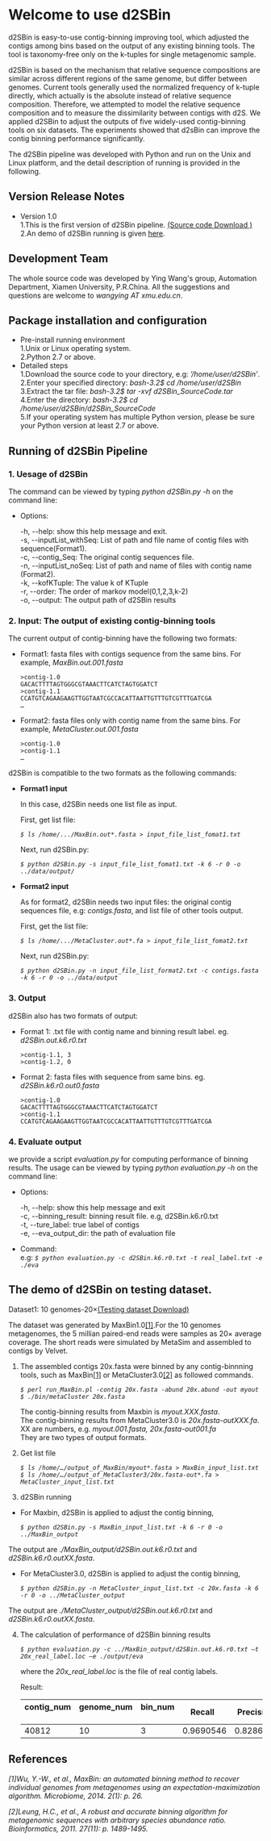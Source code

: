 # Welcome to use d2SBin
  d2SBin is easy-to-use contig-binning improving tool, which adjusted the contigs among bins based on the output of any existing binning tools. The tool is taxonomy-free only on the k-tuples for single metagenomic sample.

d2SBin is based on the mechanism that relative sequence compositions are similar across different regions of the same genome, but differ between genomes. Current tools generally used the normalized frequency of k-tuple directly, which actually is the absolute instead of relative sequence composition. Therefore, we attempted to model the relative sequence composition and to measure the dissimilarity between contigs with d2S. We applied d2SBin to adjust the outputs of five widely-used contig-binning tools on six datasets. The experiments showed that d2sBin can improve the contig binning performance significantly. 

The d2SBin pipeline was developed with Python and run on the Unix and Linux platform, and the detail description of running is provided in the following. 

## Version Release Notes

- Version 1.0  
	1.This is the first version of d2SBin pipeline. [(Source code Download )](https://raw.githubusercontent.com/kunWangkun/d2SBin/master/d2SBin_SourceCode.rar)  
	2.An demo of d2SBin running is given [here](https://github.com/kunWangkun/d2SBin/blob/master/README.md#the-demo-of-d2sbin-on-testing-dataset).  
## Development Team
The whole source code was developed by Ying Wang's group, Automation Department, Xiamen University, P.R.China. All the suggestions and questions are welcome to *wangying AT xmu.edu.cn*.
 
## Package installation and configuration
- Pre-install running environment   
	1.Unix or Linux operating system.  
 	2.Python 2.7 or above.  
- Detailed steps  
        1.Download the source code to your directory, e.g: *’/home/user/d2SBin’*.  
 	2.Enter your specified directory: *bash-3.2$ cd /home/user/d2SBin*  
 	3.Extract the tar file:  *bash-3.2$ tar -xvf d2SBin_SourceCode.tar*  
 	4.Enter the directory:  *bash-3.2$ cd /home/user/d2SBin/d2SBin_SourceCode*  
 	5.If your operating system has multiple Python version, please be sure your Python version at least 2.7 or above.  

## Running of d2SBin Pipeline  

### 1. Uesage of d2SBin  
  
   The command can be viewed by typing *python d2SBin.py -h* on the command line:

- Options:

	-h, --help: show this help message and exit.  
	-s, --inputList_withSeq: List of path and file name of contig files with sequence(Format1).  
	-c, --contig_Seq: The original contig sequences file.  
	-n, --inputList_noSeq: List of path and name of files with contig name (Format2).  
	-k, --kofKTuple: The value k of KTuple  
	-r, --order: The order of markov model(0,1,2,3,k-2)  
	-o,  --output: The output path of d2SBin results  

### 2. Input: The output of existing contig-binning tools
The current output of contig-binning have the following two formats:
- Format1: fasta files with contigs sequence from the same bins. For example, *MaxBin.out.001.fasta*

	`>contig-1.0`  
	`GACACTTTTAGTGGGCGTAAACTTCATCTAGTGGATCT`  
	`>contig-1.1`  
	`CCATGTCAGAAGAAGTTGGTAATCGCCACATTAATTGTTTGTCGTTTGATCGA`  
	`…`  
- Format2: fasta files only with contig name from the same bins. For example, *MetaCluster.out.001.fasta*  

	`>contig-1.0`  
	`>contig-1.1`  
	`…`  
	
d2SBin is compatible to the two formats as the following commands:

- **Format1 input**

  In this case, d2SBin needs one list file as input.  
  
  First, get list file:   
  
	 *`$ ls /home/.../MaxBin.out*.fasta > input_file_list_fomat1.txt`*   
	
  Next, run d2SBin.py:   
  
	 *`$ python d2SBin.py -s input_file_list_fomat1.txt -k 6 -r 0 -o ../data/output/`*  
	
- **Format2 input**

	As for format2, d2SBin needs two input files: the original contig sequences file, e.g: *contigs.fasta*, and list file of other tools output.   
  
	First, get the list file:  	
  
	 *`$ ls /home/.../MetaCluster.out*.fa > input_file_list_fomat2.txt`*     
	
 	Next, run d2SBin.py:  
  
	 *`$ python d2SBin.py -n input_file_list_format2.txt -c contigs.fasta -k 6 -r 0 -o ../data/output`*     

### 3. Output 
d2SBin also has two formats of output:  
- Format 1: .txt file with contig name and binning result label. eg. *d2SBin.out.k6.r0.txt*  

	`>contig-1.1, 3`  
	`>contig-1.2, 0`  
	
- Format 2: fasta files with sequence from same bins. eg. *d2SBin.k6.r0.out0.fasta*  

	`>contig-1.0`  
	`GACACTTTTAGTGGGCGTAAACTTCATCTAGTGGATCT`  
	`>contig-1.1`  
	`CCATGTCAGAAGAAGTTGGTAATCGCCACATTAATTGTTTGTCGTTTGATCGA`   

### 4. Evaluate output   
we provide a script *evaluation.py* for computing performance of binning results. The usage can be viewed by typing *python evaluation.py -h* on the command line:
- Options:  

 	-h, --help: show this help message and exit  
  	-c, --binning_result: binning result file. e.g, d2SBin.k6.r0.txt  
 	-t, --ture_label: true label of contigs  
  	-e, --eva_output_dir: the path of evaluation file  
- Command:  
     e.g:  *`$ python evaluation.py -c d2SBin.k6.r0.txt -t real_label.txt -e ./eva`*   


## The demo of d2SBin on testing dataset. 

Dataset1: 10 genomes-20×[(Testing dataset Download)](https://raw.githubusercontent.com/kunWangkun/d2SBin/master/testing_data.rar)  

The dataset was generated by MaxBin1.0[[1]](http://downloads.jbei.org/data/microbial_communities/MaxBin/MaxBin.html).For the 10 genomes metagenomes, the 5 millian paired-end reads were samples as 20× average coverage. The short reads were simulated by MetaSim and assembled to contigs by Velvet. 

1. The assembled contigs 20x.fasta were binned by any contig-binnning tools, such as MaxBin[[1]](http://downloads.jbei.org/data/microbial_communities/MaxBin/MaxBin.html) or MetaCluster3.0[[2]](http://i.cs.hku.hk/~alse/MetaCluster/download.html) as followed commands.  

	*`$ perl run_MaxBin.pl -contig 20x.fasta -abund 20x.abund -out myout`*    
	*`$ ./bin/metaCluster 20x.fasta`*  

	The contig-binning results from Maxbin is *myout.XXX.fasta*.     
	The contig-binning results from MetaCluster3.0 is *20x.fasta-outXXX.fa*.  
	XX are numbers, e.g. *myout.001.fasta, 20x.fasta-out001.fa*  
	They are two types of output formats.  

2. Get list file  

	*`$ ls /home/…/output_of_MaxBin/myout*.fasta > MaxBin_input_list.txt`*  
	*`$ ls /home/…/output_of_MetaCluster3/20x.fasta-out*.fa > MetaCluster_input_list.txt`*

3. d2SBin running  
- For Maxbin, d2SBin is applied to adjust the contig binning,  

	*`$ python d2SBin.py -s MaxBin_input_list.txt -k 6 -r 0 -o ../MaxBin_output`*
	
 The output are *./MaxBin_output/d2SBin.out.k6.r0.txt* and *d2SBin.k6.r0.outXX.fasta*.  

- For MetaCluster3.0, d2SBin is applied to adjust the contig binning,  

	*`$ python d2SBin.py -n MetaCluster_input_list.txt -c 20x.fasta -k 6 -r 0 -o ../MetaCluster_output`*  
	
 The output are *./MetaCluster_output/d2SBin.out.k6.r0.txt* and *d2SBin.k6.r0.outXX.fasta*.

4. The calculation of performance of d2SBin binning results  

	*`$ python evaluation.py -c ../MaxBin_output/d2SBin.out.k6.r0.txt –t 20x_real_label.loc –e ./output/eva`* 
	
	where the *20x_real_label.loc* is the file of real contig labels.   
	
    Result:  
    
	|contig_num    |genome_num    |bin_num    |Recall    |Precision   |ARI  
	---------------|--------------|-----------|----------|------------|----------
	|40812         |10            |3    	  |0.9690546 |0.8286553   |0.6921886


## References

*[1]Wu, Y.-W., et al., MaxBin: an automated binning method to recover individual genomes from metagenomes using an expectation-maximization algorithm. Microbiome, 2014. 2(1): p. 26.*

*[2]Leung, H.C., et al., A robust and accurate binning algorithm for metagenomic sequences with arbitrary species abundance ratio. Bioinformatics, 2011. 27(11): p. 1489-1495.*
